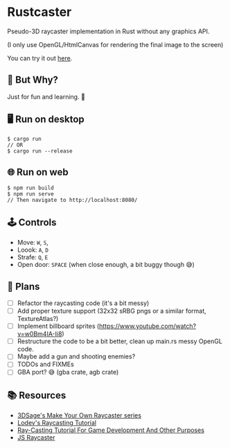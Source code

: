 # Rustcaster

Pseudo-3D raycaster implementation in Rust without any graphics API.

(I only use OpenGL/HtmlCanvas for rendering the final image to the screen)

You can try it out [here](https://rustcaster-r53tnd3k4a-lz.a.run.app/).

## 🤨 But Why? 

Just for fun and learning. 🙂

## 🖥 Run on desktop

```shell
$ cargo run
// OR
$ cargo run --release
```

## 🌐 Run on web

```shell
$ npm run build
$ npm run serve
// Then navigate to http://localhost:8080/
```

## 🕹 Controls

- Move: `W`, `S`,
- Loook: `A`, `D`
- Strafe: `Q`, `E`
- Open door: `SPACE` (when close enough, a bit buggy though 😅)

## 📝 Plans

- [ ] Refactor the raycasting code (it's a bit messy)
- [ ] Add proper texture support (32x32 sRBG pngs or a similar format, TextureAtlas?)
- [ ] Implement billboard sprites (https://www.youtube.com/watch?v=w0Bm4IA-Ii8)
- [ ] Restructure the code to be a bit better, clean up main.rs messy OpenGL code.
- [ ] Maybe add a gun and shooting enemies?
- [ ] TODOs and FIXMEs
- [ ] GBA port? 😅 (gba crate, agb crate)

## 📚 Resources
- [3DSage's Make Your Own Raycaster series](https://www.youtube.com/watch?v=gYRrGTC7GtA)
- [Lodev's Raycasting Tutorial](https://lodev.org/cgtutor/raycasting.html)
- [Ray-Casting Tutorial For Game Development And Other Purposes](https://permadi.com/1996/05/ray-casting-tutorial-table-of-contents/)
- [JS Raycaster](https://andrewmushel.com/portfolio/js-raycaster.html)